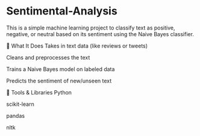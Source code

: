 # Sentimental-Analysis

This is a simple machine learning project to classify text as positive, negative, or neutral based on its sentiment using the Naive Bayes classifier.

📌 What It Does
Takes in text data (like reviews or tweets)

Cleans and preprocesses the text

Trains a Naive Bayes model on labeled data

Predicts the sentiment of new/unseen text

🧰 Tools & Libraries
Python

scikit-learn

pandas

nltk

